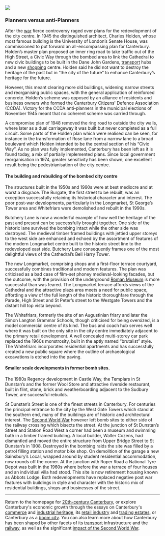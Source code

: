 <html><head></head><body><a href="https://dev.visual-essays.app"><img src="https://dev-visual-essays.netlify.app/images/ve-button.png"/></a>
<param author="Richard Maltby" banner="https://stor.artstor.org/stor/c35dcc83-8c83-4e82-8a7e-0d012287b919" layout="vtl" title="20th-Century Canterbury: Planning" ve-config=""/>

<param aliases="Canterbury" eid="Q29303" ve-entity=""/>
<param aliases="Dane John Gardens" eid="Q17647042" ve-entity=""/>
<param aliases="Charles Holden" eid="Q1064881" ve-entity=""/>
<param aliases="Butchery Lane" eid="Q17641310" ve-entity=""/>
<param aliases="Cathedral" eid="Q29265" ve-entity=""/>
<param aliases="Westgate Towers" eid="Q104815065" ve-entity=""/>
<param aliases="Whitefriars" eid="Q17064998" ve-entity=""/>
<param aliases="St Dunstan" eid="Q7587772" ve-entity=""/>
<param aliases="Simon Langton Grammar Schools" eid="Q16796545" ve-entity=""/>
<param aliases="Upper Bridge Street" eid="Q26535561" ve-entity=""/>

### Planners versus anti-Planners

After the [war](/canterbury/20c-canterbury-ww2) fierce controversy raged over plans for the redevelopment of the city centre. In 1945 the distinguished architect, Charles Holden, whose most famous building is the University of London’s Senate House, was commissioned to put forward an all-encompassing plan for Canterbury. Holden’s master plan proposed an inner ring road to take traffic out of the High Street, a Civic Way through the bombed area to link the Cathedral to new civic buildings to be built in the Dane John Gardens, [transport](/canterbury/20c-canterbury-transport) hubs and a new [shopping](/canterbury/20c-canterbury-retail-store) centre. Holden said he did not want to destroy the heritage of the past but in “the city of the future” to enhance Canterbury’s heritage for the future.
<param manifest="https://iiif.juncture-digital.org/wc:Dr._Charles_Holden%2C_architect%2C_1946_%28crop%29.jpg/manifest.json" ve-image-v2/>
<param attribution="Postcard, Valentine's series, no known copyright" label="Dane John Gardens, pre-1918" url="https://stor.artstor.org/stor/f7e87e07-6521-4ea5-99e3-6f2f6594b92b" ve-image=""/>

However, this meant clearing more old buildings, widening narrow streets and reorganising public spaces, with the general application of reinforced concrete. Holden’s scheme was opposed by an alliance of residents and business owners who formed the Canterbury Citizens' Defence Association (CCDA). Victory for the CCDA anti-planners in the municipal elections of November 1945 meant that no coherent scheme was carried through.
<param attribution="Paul Crampton, by permission" label="The Holden Plan" url="https://stor.artstor.org/stor/de8f1c7f-cf4d-46ce-bf61-6513e8cd047a" ve-image=""/>

A compromise plan of 1948 removed the ring road to outside the city walls, where later as a dual carriageway it was built but never completed as a full circuit. Some parts of the Holden plan which were realised can be seen, for instance in the transformation of Rose lane from a narrow lane to a broad boulevard which Holden intended to be the central section of his “Civic Way”. As no plan was fully implemented, Canterbury has been left as it is found today, a mix of partially implemented plans. Since local government reorganisation in 1974, greater sensitivity has been shown, one excellent result being the pedestrianisation of the city centre.
<param attribution="Postcard, pre-1920" label="Canterbury High Street" url="https://stor.artstor.org/stor/707a3d41-f05c-49d5-add1-dbc573efec4a" ve-image=""/>
<param attribution="Calum Elliot and Emma Molford, by kind permission" label="Canterbury High Street" url="https://stor.artstor.org/stor/4492394e-fa2c-454b-99a9-0520c088b76d" ve-image=""/>
<param manifest="https://iiif.juncture-digital.org/gh:kent-map/images/canterbury/Canterbury High Street.jpg/manifest.json" ve-image-v2/>
<param center="51.2775389648421, 1.0804745626367283" ve-map="" zoom="15"/>

#### The building and rebuilding of the bombed city centre

The structures built in the 1950s and 1960s were at best mediocre and at worst a disgrace. The Burgate, the first street to be rebuilt, was an exception successfully retaining its historical character and interest. The poor post-war developments, particularly in the Longmarket, St George’s Tower area and Whitefriars were demolished and rebuilt in the 1990s.
<param center="Q26370793" ve-map="" zoom="15"/>

Butchery Lane is now a wonderful example of how well the heritage of the past and present can be successfully brought together. One side of the historic lane survived the bombing intact while the other side was destroyed. The medieval timber framed buildings with jettied upper storeys to the west side are enhanced and echoed by the assortment of features of the modern Longmarket centre built to the historic street line to the redeveloped east side. Butchery Lane consequently frames one of the most delightful views of the Cathedral’s Bell Harry Tower.
<param manifest="https://iiif.juncture-digital.org/wc:Butchery_Lane_Canterbury_Cathedral_7545.jpg/manifest.json" ve-image-v2/>

The new Longmarket, comprising shops and a first-floor terrace courtyard, successfully combines traditional and modern features. The plan was criticised as a bad case of film-set phoney medieval-looking facades, but the outcome, with the provision of the underground [Roman Museum](https://canterburymuseums.co.uk/romanmuseum) is more successful than was feared. The Longmarket terrace affords views of the Cathedral and the attractive plaza area meets a need for public space, affording a view of the full length of the historic thoroughfare through the Parade, High Street and St Peter’s street to the Westgate Towers and the distant hill top vista beyond.
<param center="Q104815065" ve-map="" zoom="15"/>

The Whitefriars, formerly the site of an Augustinian friary and later the Simon Langton Grammar Schools, though criticised for being oversized, is a model commercial centre of its kind. The bus and coach hub serves well where it was built on the only site in the city centre immediately adjacent to the primary retail development. A well concealed multi-storey car park replaced the 1960s monstrosity, built in the aptly named “brutalist” style. The Whitefriars incorporates residential apartments and has successfully created a new public square where the outline of archaeological excavations is etched into the paving.
<param manifest="https://iiif.juncture-digital.org/wc:Austin_Friars_in_Whitefriars%2C_Canterbury.jpg/manifest.json" ve-image-v2/>
<param label="Simon Langton Schools, Whitefriars" url="https://stor.artstor.org/stor/c1364803-83ff-4c91-ad94-2c3903d4b135" ve-image=""/>
<param manifest="https://iiif.juncture-digital.org/wc:Bus_Station_-_geograph.org.uk_-_746935.jpg/manifest.json" ve-image-v2/>
<param center="Q17064998" ve-map="" zoom="15"/>

#### Smaller scale developments in former bomb sites.

The 1980s Regency development in Castle Way, the Templars in St Dunstan’s and the former Wool Store and attractive riverside restaurant, built in flint, stone, brick and weatherboarding adjacent to the Sudbury Tower, are successful rebuilds.
<param center="51.28220414452846, 1.076991336935663" ve-map="" zoom="15"/>

St Dunstan’s Street is one of the finest streets in Canterbury. For centuries the principal entrance to the city by the West Gate Towers which stand at the southern end, many of the buildings are of historic and architectural interest. The [Second World War](/canterbury/20c-canterbury-ww2) however left bomb sites to either side of the railway crossing which bisects the street. At the junction of St Dunstan’s Street and Station Road West a corner had been a museum and swimming bath in a timber framed building. A local builder, Walter Cozens, had dismantled and moved the entire structure from Upper Bridge Street to St Dunstan’s in 1908. Destroyed in the bombing raids the site was filled by a petrol filling station and motor bike shop. On demolition of the garage a new Sainsbury’s Local, wrapped around by student residential accommodation, now rounds off the corner. At the junction with Roper Road a National Tyre Depot was built in the 1960s where before the war a terrace of four houses and an individual villa had stood. This site is now retirement housing known as Abbots Lodge. Both redevelopments have replaced negative post war features with buildings in style and character with the historic mix of residential buildings, shops and businesses of the street.
<param center="Q26534757" ve-map="" zoom="15"/>

***

Return to the homepage for [20th-century Canterbury](/canterbury/20c-canterbury-home), or explore Canterbury's economic growth through the essays on Canterbury's [commerce](/canterbury/20c-canterbury-commerce) and [industrial heritage](/canterbury/20c-canterbury-industrial), its [retail industry](/canterbury/20c-canterbury-retail-store) and [trading estates](/canterbury/20c-canterbury-trading-estates), or Canterbury as a [boom city](/canterbury/20c-canterbury-boom-city). You can also learn more about how Canterbury has been shaped by other facets of its [transport](/canterbury/20c-canterbury-transport) infrastructure and the [railway](/canterbury/20c-canterbury-railway), as well as the significant [impact of the Second World War](/canterbury/20c-canterbury-ww2).
<param manifest="https://iiif.juncture-digital.org/wc:1557px-Canterbury_Cathedral_-_Portal_Nave_Cross-spire.jpeg/manifest.json" ve-image-v2/> 
</body></html>